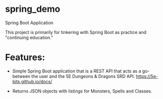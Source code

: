 # spring_demo
Spring Boot Application

This project is primarily for tinkering with Spring Boot 
as practice and "continuing education."

# Features:
- Simple Spring Boot application that is a REST API that acts as a go-between the user and the 5E Dungeons & Dragons SRD API.
https://5e-bits.github.io/docs/

- Returns JSON objects with listings for Monsters, Spells and Classes.
